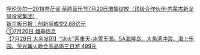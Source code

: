   
[呼伦贝尔—2018苍茫谣·草原音乐节7月20日激情绽放（顶级合作伙伴·内蒙古新龙凤投资集团）](http://www.dianyue.me/archives/164/kk3oi2tx9bvd1efw/)  
[新三板日报：创新层成交2.88亿元](http://www.dianyue.me/archives/796/pqiy3se15ffvtkir/)  
[①7月20日 雄基信息](http://www.dianyue.me/archives/267/a5wau0exnfwvoi16/)  
[【7月29日 大余发团】“冰火”两重天-冰雪王国、5A海陵岛、大角湾冲浪、海上乐园、荧光篝火晚会高品质三日游  499元](http://www.dianyue.me/archives/059/4q5gh0nspny94zg4/)